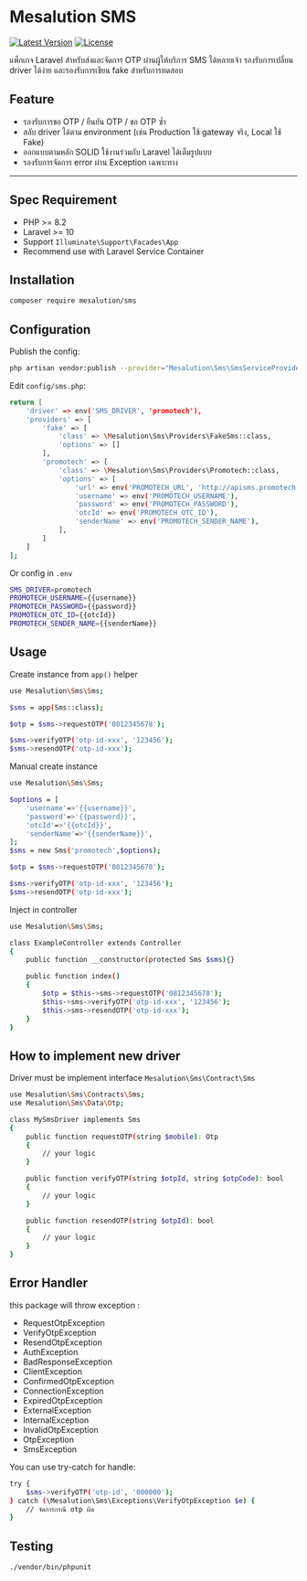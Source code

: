 # Mesalution SMS

[![Latest Version](https://img.shields.io/github/v/tag/mesalution/sms?label=version&sort=semver)](https://github.com/mesalution/sms/releases)
[![License](https://img.shields.io/github/license/mesalution/sms)](LICENSE)


แพ็กเกจ Laravel สำหรับส่งและจัดการ OTP ผ่านผู้ให้บริการ SMS ได้หลายเจ้า รองรับการเปลี่ยน driver ได้ง่าย และรองรับการเขียน fake สำหรับการทดสอบ

## Feature

- รองรับการขอ OTP / ยืนยัน OTP / ขอ OTP ซ้ำ
- สลับ driver ได้ตาม environment (เช่น Production ใช้ gateway จริง, Local ใช้ Fake)
- ออกแบบตามหลัก SOLID ใช้งานร่วมกับ Laravel ได้เต็มรูปแบบ
- รองรับการจัดการ error ผ่าน Exception เฉพาะทาง

---

## Spec Requirement
- PHP >= 8.2
- Laravel >= 10
- Support `Illuminate\Support\Facades\App`
- Recommend use with Laravel Service Container

## Installation

```bash
composer require mesalution/sms
```

## Configuration
Publish the config:

```bash
php artisan vendor:publish --provider="Mesalution\Sms\SmsServiceProvider"
```
Edit `config/sms.php`:
```bash
return [
    'driver' => env('SMS_DRIVER', 'promotech'),
    'providers' => [
        'fake' => [
            'class' => \Mesalution\Sms\Providers\FakeSms::class,
            'options' => []
        ],
        'promotech' => [
            'class' => \Mesalution\Sms\Providers\Promotech::class,
            'options' => [
                'url' => env('PROMOTECH_URL', 'http://apisms.promotech.co.th'),
                'username' => env('PROMOTECH_USERNAME'),
                'password' => env('PROMOTECH_PASSWORD'),
                'otcId' => env('PROMOTECH_OTC_ID'),
                'senderName' => env('PROMOTECH_SENDER_NAME'),
            ],
        ]
    ]
];

```
Or config in `.env`
```bash
SMS_DRIVER=promotech
PROMOTECH_USERNAME={{username}}
PROMOTECH_PASSWORD={{password}}
PROMOTECH_OTC_ID={{otcId}}
PROMOTECH_SENDER_NAME={{senderName}}
```

## Usage
Create instance from `app()` helper
```bash
use Mesalution\Sms\Sms;

$sms = app(Sms::class);

$otp = $sms->requestOTP('0812345678');

$sms->verifyOTP('otp-id-xxx', '123456');
$sms->resendOTP('otp-id-xxx');
```
Manual create instance
```bash
use Mesalution\Sms\Sms;

$options = [
    'username'=>'{{username}}',
    'password'=>'{{password}}',
    'otcId'=>'{{otcId}}',
    'senderName'=>'{{senderName}}',
];
$sms = new Sms('promotech',$options);

$otp = $sms->requestOTP('0812345678');

$sms->verifyOTP('otp-id-xxx', '123456');
$sms->resendOTP('otp-id-xxx');
```
Inject in controller
```bash
use Mesalution\Sms\Sms;

class ExampleController extends Controller
{
    public function __constructor(protected Sms $sms){}

    public function index()
    {
        $otp = $this->sms->requestOTP('0812345678');
        $this->sms->verifyOTP('otp-id-xxx', '123456');
        $this->sms->resendOTP('otp-id-xxx');
    }
}
```

## How to implement new driver
Driver must be implement interface `Mesalution\Sms\Contract\Sms`
```bash
use Mesalution\Sms\Contracts\Sms;
use Mesalution\Sms\Data\Otp;

class MySmsDriver implements Sms
{
    public function requestOTP(string $mobile): Otp
    {
        // your logic
    }

    public function verifyOTP(string $otpId, string $otpCode): bool
    {
        // your logic
    }

    public function resendOTP(string $otpId): bool
    {
        // your logic
    }
}
```

## Error Handler
this package will throw exception :
- RequestOtpException 
- VerifyOtpException
- ResendOtpException
- AuthException
- BadResponseException
- ClientException
- ConfirmedOtpException
- ConnectionException
- ExpiredOtpException
- ExternalException
- InternalException
- InvalidOtpException
- OtpException
- SmsException

You can use try-catch for handle:
```bash
try {
    $sms->verifyOTP('otp-id', '000000');
} catch (\Mesalution\Sms\Exceptions\VerifyOtpException $e) {
    // จัดการกรณี otp ผิด
}

```

## Testing
```bash
./vendor/bin/phpunit
```
